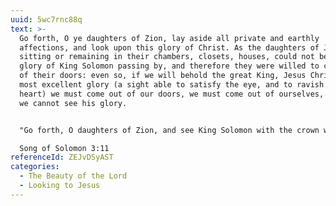 ```yaml
---
uuid: 5wc7rnc88q
text: >-
  Go forth, O ye daughters of Zion, lay aside all private and earthly
  affections, and look upon this glory of Christ. As the daughters of Jerusalem
  sitting or remaining in their chambers, closets, houses, could not behold the
  glory of King Solomon passing by, and therefore they were willed to come forth
  of their doors: even so, if we will behold the great King, Jesus Christ in his
  most excellent glory (a sight able to satisfy the eye, and to ravish the
  heart) we must come out of our doors, we must come out of ourselves, otherwise
  we cannot see his glory.


  "Go forth, O daughters of Zion, and see King Solomon with the crown with which his mother crowned him on the day of his wedding, the day of the gladness of his heart."

  Song of Solomon 3:11
referenceId: ZEJvDSyAST
categories:
  - The Beauty of the Lord
  - Looking to Jesus
---
```

